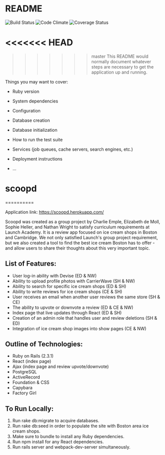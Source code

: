 # README

![Build Status](https://codeship.com/projects/814f2f40-6ba7-0134-6c7a-6efe74dd2a57/status?branch=master)
![Code Climate](https://codeclimate.com/github/cemple89/scoop_d.png)
![Coverage Status](https://coveralls.io/repos/cemple89/scoop_d/badge.png)


<<<<<<< HEAD
=======



>>>>>>> master
This README would normally document whatever steps are necessary to get the
application up and running.

Things you may want to cover:

* Ruby version

* System dependencies

* Configuration

* Database creation

* Database initialization

* How to run the test suite

* Services (job queues, cache servers, search engines, etc.)

* Deployment instructions

* ...
# scoopd
==========

Application link: https://scoopd.herokuapp.com/

Scoopd was created as a group project by Charlie Emple, Elizabeth de Moll, Sophie Heller, and Nathan Wright to satisfy curriculum requirements at Launch Academy. It is a review app focused on ice cream shops in Boston and Cambridge. We not only satisfied Launch's group project requirement, but we also created a tool to find the best ice cream Boston has to offer - and allow users to share their thoughts about this very important topic.

List of Features:
------------------
 - User log-in ability with Devise (ED & NW)
 - Ability to upload profile photos with CarrierWave (SH & NW)
 - Ability to search for specific ice cream shops (ED & SH)
 - Ability to write reviews for ice cream shops (CE & SH)
 - User receives an email when another user reviews the same store (SH & CE)
 - The ability to upvote or downvote a review (ED & CE & NW)
 - Index page that live updates through React (ED & SH)
 - Creation of an admin role that handles user and review deletions (SH & ED)
 - Integration of ice cream shop images into show pages (CE & NW)


Outline of Technologies:
------------------------
- Ruby on Rails (2.3.1)
- React (index page)
- Ajax (index page and review upvote/downvote)
- PostgreSQL
- ActiveRecord
- Foundation & CSS
- Capybara
- Factory Girl


To Run Locally:
---------------------
1. Run rake db:migrate to acquire databases.
2. Run rake db:seed in order to populate the site with Boston area ice cream shops.
3. Make sure to bundle to install any Ruby dependencies.
4. Run npm install for any React dependencies.
5. Run rails server and webpack-dev-server simultaneously.
